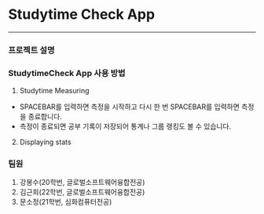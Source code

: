 # Studytime Check App
---

### 프로젝트 설명

### StudytimeCheck App 사용 방법
1. Studytime Measuring
- SPACEBAR를 입력하면 측정을 시작하고 다시 한 번 SPACEBAR를 입력하면 측정을 종료합니다.
- 측정이 종료되면 공부 기록이 저장되어 통계나 그룹 랭킹도 볼 수 있습니다.

2. Displaying stats


### 팀원
1. 강봉수(20학번, 글로벌소프트웨어융합전공)
2. 김근희(22학번, 글로벌소프트웨어융합전공)
3. 문소정(21학번, 심화컴퓨터전공)

